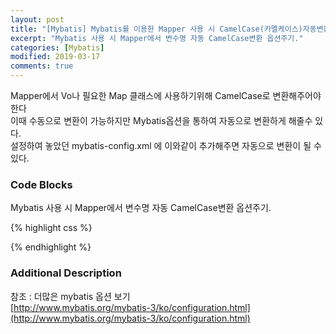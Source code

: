 ```yaml
---
layout: post
title: "[Mybatis] Mybatis를 이용한 Mapper 사용 시 CamelCase(카멜케이스)자동변환"
excerpt: "Mybatis 사용 시 Mapper에서 변수명 자동 CamelCase변환 옵션주기."
categories: [Mybatis]
modified: 2019-03-17
comments: true
---
```


Mapper에서 Vo나 필요한 Map 클래스에 사용하기위해 CamelCase로 변환해주어야 한다 <br />
이때 수동으로 변환이 가능하지만 Mybatis옵션을 통하여 자동으로 변환하게 해줄수 있다. <br />
설정하여 놓았던 mybatis-config.xml 에 이와같이 추가해주면 자동으로 변환이 될 수 있다. <br />

### Code Blocks

​Mybatis 사용 시 Mapper에서 변수명 자동 CamelCase변환 옵션주기.<br />

{% highlight css %}
<?xml version="1.0" encoding="UTF-8"?>
<!DOCTYPE configuration
PUBLIC "-//mybatis.org//DTD Config 3.0//EN"
    "http://mybatis.org/dtd/mybatis-3-config.dtd">
<configuration>
    <settings>
        <!-- 자동으로 카멜케이스 규칙으로 변환 -->
        <setting name="mapUnderscoreToCamelCase" value="true"/>
    </settings>
</configuration>
{% endhighlight %}

### Additional Description

참조 : 더많은 mybatis 옵션 보기 <br />
[http://www.mybatis.org/mybatis-3/ko/configuration.html](http://www.mybatis.org/mybatis-3/ko/configuration.html)
